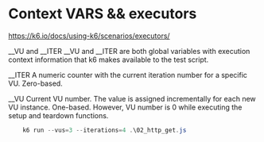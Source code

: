 # Context VARS && executors

https://k6.io/docs/using-k6/scenarios/executors/

__VU and __ITER
__VU and __ITER are both global variables with execution context information that k6 makes available to the test script.

__ITER
A numeric counter with the current iteration number for a specific VU. Zero-based.

__VU
Current VU number. The value is assigned incrementally for each new VU instance. One-based. However, VU number is 0 while executing the setup and teardown functions.


```powershell
    k6 run --vus=3 --iterations=4 .\02_http_get.js
```